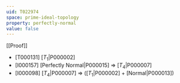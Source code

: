 ```yaml
---
uid: T022974
space: prime-ideal-topology
property: perfectly-normal
value: false
---
```

[[Proof]]

* [T000131] [$T_1$|P000002]
* [I000157] [Perfectly Normal|P000015] => [$T_4$|P000007]
* [I000098] [$T_4$|P000007] => ([$T_1$|P000002] + [Normal|P000013])

